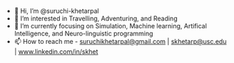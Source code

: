- 👋 Hi, I’m @suruchi-khetarpal
- 👀 I’m interested in Travelling, Adventuring, and Reading
- 🌱 I’m currently focusing on Simulation, Machine learning, Artifical Intelligence, and Neuro-linguistic programming
- 📫 How to reach me - suruchikhetarpal@gmail.com | skhetarp@usc.edu | www.linkedin.com/in/skhet

<!---
suruchi-khetarpal/suruchi-khetarpal is a ✨ special ✨ repository because its `README.md` (this file) appears on your GitHub profile.
You can click the Preview link to take a look at your changes.
--->
